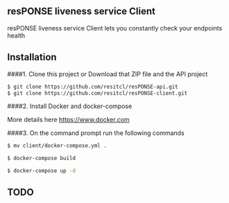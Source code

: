 ## resPONSE liveness service Client

resPONSE liveness service Client lets you constantly check your endpoints health

## Installation
####1. Clone this project or Download that ZIP file and the API project

```sh
$ git clone https://github.com/resitcl/resPONSE-api.git
$ git clone https://github.com/resitcl/resPONSE-client.git
```

####2.  Install Docker and docker-compose

More details here
https://www.docker.com

####3. On the command prompt run the following commands

```sh
$ mv client/docker-compose.yml .
```
```sh
$ docker-compose build
```
```sh
$ docker-compose up -d
```

## TODO
